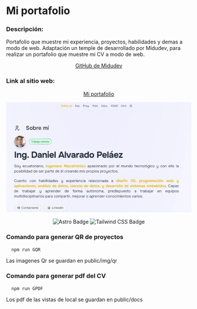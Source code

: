 # Mi portafolio

### Descripción:

Portafolio que muestre mi experiencia, proyectos, habilidades y demas a modo de web.
Adaptación un temple de desarrollado por Midudev, para realizar un portafolio que muestre mi CV a modo de web.

<div align="center">

[GitHub de Midudev](https://github.com/midudev)

</div>

### Link al sitio web:

<div align="center">

[Mi portafolio](https://portafolio.daaptech.org/)

</div>

<div align="center">
<a href="https://portafolio.daaptech.org/">
<img src="./public/img/Miporfolio.webp">
</a>
</div>

<div align="center">

![Astro Badge](https://img.shields.io/badge/Astro-FF3E00?logo=astro&logoColor=fff&style=flat)
![Tailwind CSS Badge](https://img.shields.io/badge/Tailwind%20CSS-06B6D4?logo=tailwindcss&logoColor=fff&style=flat)

</div>

### Comando para generar QR de proyectos

```http
  npm run GQR
```

Las imagenes Qr se guardan en public/img/qr

### Comando para generar pdf del CV

```http
  npm run GPDF
```

Los pdf de las vistas de local se guardan en public/docs

